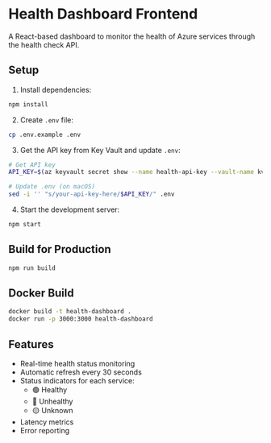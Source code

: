 # Health Dashboard Frontend

A React-based dashboard to monitor the health of Azure services through the health check API.

## Setup

1. Install dependencies:
```bash
npm install
```

2. Create `.env` file:
```bash
cp .env.example .env
```

3. Get the API key from Key Vault and update `.env`:
```bash
# Get API key
API_KEY=$(az keyvault secret show --name health-api-key --vault-name kv-genai-dev-az203 --query value -o tsv)

# Update .env (on macOS)
sed -i '' "s/your-api-key-here/$API_KEY/" .env
```

4. Start the development server:
```bash
npm start
```

## Build for Production

```bash
npm run build
```

## Docker Build

```bash
docker build -t health-dashboard .
docker run -p 3000:3000 health-dashboard
```

## Features

- Real-time health status monitoring
- Automatic refresh every 30 seconds
- Status indicators for each service:
  - 🟢 Healthy
  - 🔴 Unhealthy
  - 🟡 Unknown
- Latency metrics
- Error reporting
